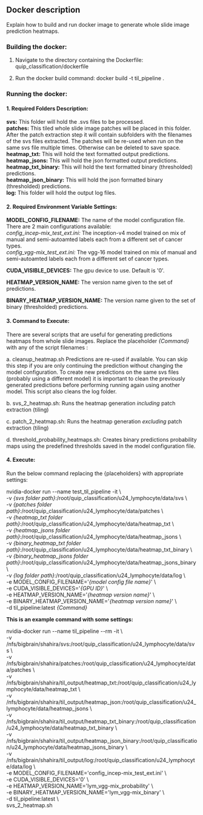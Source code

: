 ## Docker description

Explain how to build and run docker image to generate whole slide image prediction heatmaps.

### Building the docker:

1. Navigate to the directory containing the Dockerfile: 
quip_classification/dockerfile

2. Run the docker build command:
docker build -t til_pipeline .

### Running the docker:
#### 1. Required Folders Description:
**svs:** This folder will hold the .svs files to be processed.  
**patches:** This tiled whole slide image patches will be placed in this folder. After the patch extraction step it will contain subfolders with the filenames of the svs files extracted. The patches will be re-used when run on the same svs file multiple times. Otherwise can be deleted to save space.  
**heatmap_txt:** This will hold the text formatted output predictions.  
**heatmap_jsons:** This will hold the json formatted output predictions.  
**heatmap_txt_binary:** This will hold the text formatted binary (thresholded) predictions.  
**heatmap_json_binary:** This will hold the json formatted binary (thresholded) predictions.  
**log:** This folder will hold the output log files.  

#### 2. Required Environment Variable Settings:
**MODEL_CONFIG_FILENAME:** The name of the model configuration file. There are 2 main configurations available:  
*config_incep-mix_test_ext.ini:* The inception-v4 model trained on mix of manual and semi-autoamted labels each from a different set of cancer types.  
*config_vgg-mix_test_ext.ini:* The vgg-16 model trained on mix of manual and semi-autoamted labels each from a different set of cancer types.  

**CUDA_VISIBLE_DEVICES:** The gpu device to use. Default is '0'.  

**HEATMAP_VERSION_NAME:** The version name given to the set of predictions.  

**BINARY_HEATMAP_VERSION_NAME:** The version name given to the set of binary (thresholded) predictions.  


#### 3. Command to Execute:
There are several scripts that are useful for generating predictions heatmaps from whole slide images. Replace the placeholder *{Command}* with any of the script filenames :

a. cleanup_heatmap.sh
Predictions are re-used if available. You can skip this step if you are only continuing the prediction without changing the model configuration. 
To create new predictions on the same svs files (probably using a different model) it is important to clean the previously generated predictions before performing running again using another model. This script also cleans the log folder.

b. svs_2_heatmap.sh:
Runs the heatmap generation *including* patch extraction (tiling)

c. patch_2_heatmap.sh:
Runs the heatmap generation *excluding* patch extraction (tiling)

d. threshold_probability_heatmaps.sh:
Creates binary predictions probability maps using the predefined thresholds saved in the model configuration file.


  

#### 4. Execute:
Run the below command replacing the {placeholders} with appropriate settings:  

nvidia-docker run --name test_til_pipeline  -it \\  
-v *{svs folder path}*:/root/quip_classification/u24_lymphocyte/data/svs  \\  
-v *{patches folder path}*:/root/quip_classification/u24_lymphocyte/data/patches   \\  
-v *{heatmap_txt folder path}*:/root/quip_classification/u24_lymphocyte/data/heatmap_txt   \\  
-v *{heatmap_jsons folder path}*:/root/quip_classification/u24_lymphocyte/data/heatmap_jsons   \\  
-v *{binary_heatmap_txt folder path}*:/root/quip_classification/u24_lymphocyte/data/heatmap_txt_binary   \\  
-v *{binary_heatmap_jsons folder path}*:/root/quip_classification/u24_lymphocyte/data/heatmap_jsons_binary   \\  
-v *{log folder path}*:/root/quip_classification/u24_lymphocyte/data/log \\  
-e MODEL_CONFIG_FILENAME='*{model config file name}*'  \\  
-e CUDA_VISIBLE_DEVICES='*{GPU ID}*'  \\  
-e HEATMAP_VERSION_NAME='*{heatmap version name}*'  \\  
-e BINARY_HEATMAP_VERSION_NAME='*{heatmap version name}*'  \\  
-d til_pipeline:latest  *{Command}*
 

**This is an example command with some settings:**  

nvidia-docker run --name til_pipeline --rm -it \\  
-v /nfs/bigbrain/shahira/svs:/root/quip_classification/u24_lymphocyte/data/svs  \\  
-v  /nfs/bigbrain/shahira/patches:/root/quip_classification/u24_lymphocyte/data/patches   \\  
-v  /nfs/bigbrain/shahira/til_output/heatmap_txt:/root/quip_classification/u24_lymphocyte/data/heatmap_txt   \\  
-v  /nfs/bigbrain/shahira/til_output/heatmap_json:/root/quip_classification/u24_lymphocyte/data/heatmap_jsons   \\  
-v  /nfs/bigbrain/shahira/til_output/heatmap_txt_binary:/root/quip_classification/u24_lymphocyte/data/heatmap_txt_binary   \\  
-v  /nfs/bigbrain/shahira/til_output/heatmap_json_binary:/root/quip_classification/u24_lymphocyte/data/heatmap_jsons_binary   \\  
-v  /nfs/bigbrain/shahira/til_output/log:/root/quip_classification/u24_lymphocyte/data/log \\  
-e MODEL_CONFIG_FILENAME='config_incep-mix_test_ext.ini'  \\  
-e CUDA_VISIBLE_DEVICES='0'  \\  
-e HEATMAP_VERSION_NAME='lym_vgg-mix_probability'  \\  
-e BINARY_HEATMAP_VERSION_NAME='lym_vgg-mix_binary'  \\  
-d til_pipeline:latest \\  
svs_2_heatmap.sh

